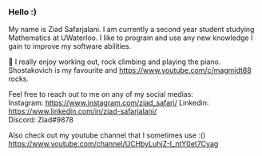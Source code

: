 ### Hello :)

My name is Ziad Safarjalani. I am currently a second year student studying Mathematics at UWaterloo.
I like to program and use any new knowledge I gain to improve my software abilities.

💬 I really enjoy working out, rock climbing and playing the piano. Shostakovich is my favourite and 
https://www.youtube.com/c/magmidt88 rocks.

Feel free to reach out to me on any of my social medias:  
Instagram: https://www.instagram.com/ziad_safari/
Linkedin: https://www.linkedin.com/in/ziad-safarjalani/  
Discord: Ziad#9878  

Also check out my youtube channel that I sometimes use :()
https://www.youtube.com/channel/UCHbyLuhjZ-I_ntY0et7Cyag

<!--
**ziad-safari/ziad-safari** is a ✨ _special_ ✨ repository because its `README.md` (this file) appears on your GitHub profile.

Here are some ideas to get you started:

- 🔭 I’m currently working on ...
- 🌱 I’m currently learning ...
- 👯 I’m looking to collaborate on ...
- 🤔 I’m looking for help with ...
- 💬 Ask me about ...
- 📫 How to reach me: ...
- 😄 Pronouns: ...
- ⚡ Fun fact: ...
-->
